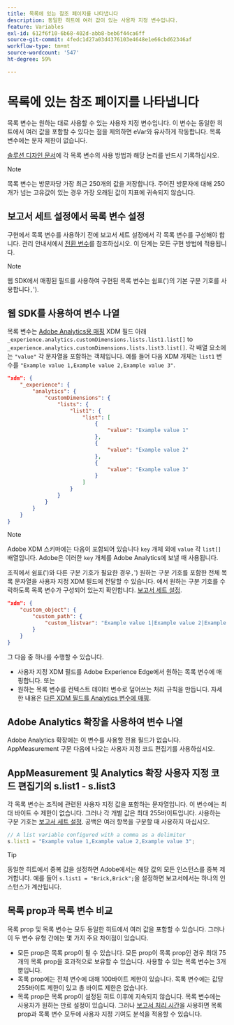 ```yaml
---
title: 목록에 있는 참조 페이지를 나타냅니다
description: 동일한 히트에 여러 값이 있는 사용자 지정 변수입니다.
feature: Variables
exl-id: 612f6f10-6b68-402d-abb8-beb6f44ca6ff
source-git-commit: 4fedc1d27a03d4376103e4648e1e66cbd62346af
workflow-type: tm+mt
source-wordcount: '547'
ht-degree: 59%

---
```


# 목록에 있는 참조 페이지를 나타냅니다

목록 변수는 원하는 대로 사용할 수 있는 사용자 지정 변수입니다. 이 변수는 동일한 히트에서 여러 값을 포함할 수 있다는 점을 제외하면 eVar와 유사하게 작동합니다. 목록 변수에는 문자 제한이 없습니다.

[솔루션 디자인 문서](../../prepare/solution-design.md)에 각 목록 변수의 사용 방법과 해당 논리를 반드시 기록하십시오.

>[!NOTE]
>
>목록 변수는 방문자당 가장 최근 250개의 값을 저장합니다. 주어진 방문자에 대해 250개가 넘는 고유값이 있는 경우 가장 오래된 값이 지표에 귀속되지 않습니다.

## 보고서 세트 설정에서 목록 변수 설정

구현에서 목록 변수를 사용하기 전에 보고서 세트 설정에서 각 목록 변수를 구성해야 합니다. 관리 안내서에서 [전환 변수](/help/admin/admin/conversion-var-admin/list-var-admin.md)를 참조하십시오. 이 단계는 모든 구현 방법에 적용됩니다.

>[!NOTE]
>
>웹 SDK에서 매핑된 필드를 사용하여 구현된 목록 변수는 쉼표(&#39;)의 기본 구분 기호를 사용합니다`,`&#39;).

## 웹 SDK를 사용하여 변수 나열

목록 변수는 [Adobe Analytics용 매핑](https://experienceleague.adobe.com/docs/analytics/implementation/aep-edge/variable-mapping.html) XDM 필드 아래 `_experience.analytics.customDimensions.lists.list1.list[]` to `_experience.analytics.customDimensions.lists.list3.list[]`. 각 배열 요소에는 `"value"` 각 문자열을 포함하는 객체입니다. 예를 들어 다음 XDM 개체는 `list1` 변수를 `"Example value 1,Example value 2,Example value 3"`.

```json
"xdm": {
    "_experience": {
        "analytics": {
            "customDimensions": {
                "lists": {
                    "list1": {
                        "list": [
                            {
                                "value": "Example value 1"
                            },
                            {
                                "value": "Example value 2"
                            },
                            {
                                "value": "Example value 3"
                            }
                        ]
                    }
                }
            }
        }
    }
}
```

>[!NOTE]
>
>Adobe XDM 스키마에는 다음이 포함되어 있습니다 `key` 개체 외에 `value` 각 `list[]` 배열입니다. Adobe은 이러한 `key` 개체를 Adobe Analytics에 보낼 때 사용됩니다.

조직에서 쉼표(&#39;)와 다른 구분 기호가 필요한 경우`,`&#39;) 원하는 구분 기호를 포함한 전체 목록 문자열을 사용자 지정 XDM 필드에 전달할 수 있습니다. 에서 원하는 구분 기호를 수락하도록 목록 변수가 구성되어 있는지 확인합니다. [보고서 세트 설정](/help/admin/admin/conversion-var-admin/list-var-admin.md).

```json
"xdm": {
    "custom_object": {
        "custom_path": {
            "custom_listvar": "Example value 1|Example value 2|Example value 3"
        }
    }
}
```

그 다음 중 하나를 수행할 수 있습니다.

* 사용자 지정 XDM 필드를 Adobe Experience Edge에서 원하는 목록 변수에 매핑합니다. 또는
* 원하는 목록 변수를 컨텍스트 데이터 변수로 덮어쓰는 처리 규칙을 만듭니다. 자세한 내용은 [다른 XDM 필드를 Analytics 변수에 매핑](../../aep-edge/variable-mapping.md#mapping-other-xdm-fields-to-analytics-variables).

## Adobe Analytics 확장을 사용하여 변수 나열

Adobe Analytics 확장에는 이 변수를 사용할 전용 필드가 없습니다. AppMeasurement 구문 다음에 나오는 사용자 지정 코드 편집기를 사용하십시오.

## AppMeasurement 및 Analytics 확장 사용자 지정 코드 편집기의 s.list1 - s.list3

각 목록 변수는 조직에 관련된 사용자 지정 값을 포함하는 문자열입니다. 이 변수에는 최대 바이트 수 제한이 없습니다. 그러나 각 개별 값은 최대 255바이트입니다. 사용하는 구분 기호는 [보고서 세트 설정](/help/admin/admin/conversion-var-admin/list-var-admin.md). 공백은 여러 항목을 구분할 때 사용하지 마십시오.

```js
// A list variable configured with a comma as a delimiter
s.list1 = "Example value 1,Example value 2,Example value 3";
```

>[!TIP]
>
>동일한 히트에서 중복 값을 설정하면 Adobe에서는 해당 값의 모든 인스턴스를 중복 제거합니다. 예를 들어 `s.list1 = "Brick,Brick";`을 설정하면 보고서에서는 하나의 인스턴스가 계산됩니다.

## 목록 prop과 목록 변수 비교

목록 prop 및 목록 변수는 모두 동일한 히트에서 여러 값을 포함할 수 있습니다. 그러나 이 두 변수 유형 간에는 몇 가지 주요 차이점이 있습니다.

* 모든 prop은 목록 prop이 될 수 있습니다. 모든 prop이 목록 prop인 경우 최대 75개의 목록 prop을 효과적으로 보유할 수 있습니다. 사용할 수 있는 목록 변수는 3개뿐입니다.
* 목록 prop에는 전체 변수에 대해 100바이트 제한이 있습니다. 목록 변수에는 값당 255바이트 제한이 있고 총 바이트 제한은 없습니다.
* 목록 prop은 목록 prop이 설정된 히트 이후에 지속되지 않습니다. 목록 변수에는 사용자가 원하는 만료 설정이 있습니다. 그러나 [보고서 처리 시간](/help/components/vrs/vrs-report-time-processing.md)을 사용하면 목록 prop과 목록 변수 모두에 사용자 지정 기여도 분석을 적용할 수 있습니다.
